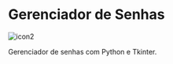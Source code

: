 # Gerenciador de Senhas
![icon2](https://github.com/mraramalho/gerenciador-de-senhas/assets/67449887/ca1c5ca2-2c5b-423b-8e05-25c7d7c8e963)

Gerenciador de senhas com Python e Tkinter.
